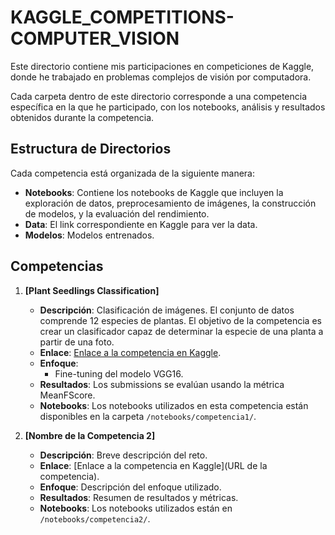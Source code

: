 # KAGGLE_COMPETITIONS-COMPUTER_VISION
Este directorio contiene mis participaciones en competiciones de Kaggle, donde he trabajado en problemas complejos de visión por computadora.

Cada carpeta dentro de este directorio corresponde a una competencia específica en la que he participado, con los notebooks, análisis y resultados obtenidos durante la competencia.

## Estructura de Directorios
Cada competencia está organizada de la siguiente manera:


- **Notebooks**: Contiene los notebooks de Kaggle que incluyen la exploración de datos, preprocesamiento de imágenes, la construcción de modelos, y la evaluación del rendimiento.
- **Data**: El link correspondiente en Kaggle para ver la data. 
- **Modelos**: Modelos entrenados.

## Competencias

1. **[Plant Seedlings Classification]**
   - **Descripción**: Clasificación de imágenes. El conjunto de datos comprende 12 especies de plantas. El objetivo de la competencia es crear un clasificador capaz de determinar la especie de una planta a partir de una foto.
   - **Enlace**: [Enlace a la competencia en Kaggle](https://www.kaggle.com/competitions/plant-seedlings-classification/overview).
   - **Enfoque**:
     - Fine-tuning del modelo VGG16.
   - **Resultados**: Los submissions se evalúan usando la métrica MeanFScore.
   - **Notebooks**: Los notebooks utilizados en esta competencia están disponibles en la carpeta `/notebooks/competencia1/`.

2. **[Nombre de la Competencia 2]**
   - **Descripción**: Breve descripción del reto.
   - **Enlace**: [Enlace a la competencia en Kaggle](URL de la competencia).
   - **Enfoque**: Descripción del enfoque utilizado.
   - **Resultados**: Resumen de resultados y métricas.
   - **Notebooks**: Los notebooks utilizados están en `/notebooks/competencia2/`.
